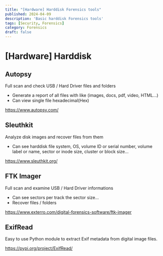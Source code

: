 ```yaml
---
title: "[Hardware] Harddisk Forensics tools"
published: 2024-04-09
description: 'Basic harddisk Forensics tools'
tags: [Security, Forensics]
category: Forensics
draft: false
---
```


# [Hardware] Harddisk

## Autopsy      
Full scan and check USB / Hard Driver files and folders  
- Generate a report of all files with like (images, docs, pdf, video, HTML...)  
- Can view single file hexadecimal(Hex)  

https://www.autopsy.com/    

## Sleuthkit      
Analyze disk images and recover files from them
- Can see harddisk file system, OS, volume ID or serial number, volume label or name, sector or inode size, cluster or block size...

https://www.sleuthkit.org/  

## FTK Imager    
Full scan and examine USB / Hard Driver informations  
- Can see sectors per track the sector size...  
- Recover files / folders  

https://www.exterro.com/digital-forensics-software/ftk-imager    

## ExifRead   
Easy to use Python module to extract Exif metadata from digital image files.  

https://pypi.org/project/ExifRead/  

